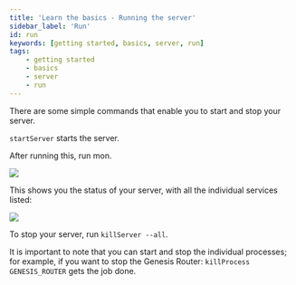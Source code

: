 ```yaml
---
title: 'Learn the basics - Running the server'
sidebar_label: 'Run'
id: run
keywords: [getting started, basics, server, run]
tags:
    - getting started
    - basics
    - server
    - run
---
```


There are some simple commands that enable you to start and stop your server.

`startServer` starts the server.

After running this, run mon. 

![](/img/using-mon.png)

This shows you the status of your server, with all the individual services listed:

![](/img/mon.png)

To stop your server, run `killServer --all`.

It is important to note that you can start and stop the individual processes; for example, if you want to stop the Genesis Router: `killProcess GENESIS_ROUTER` gets the job done. 
